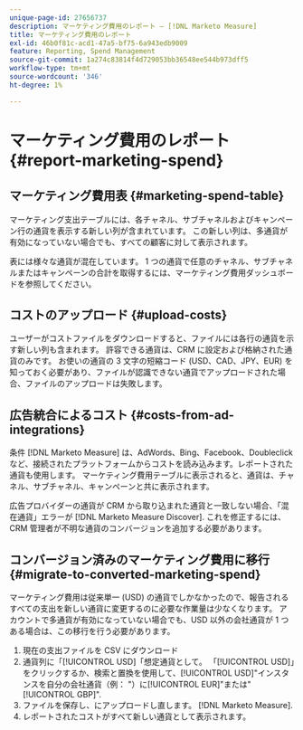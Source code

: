 ```yaml
---
unique-page-id: 27656737
description: マーケティング費用のレポート — [!DNL Marketo Measure]
title: マーケティング費用のレポート
exl-id: 46b0f81c-acd1-47a5-bf75-6a943edb9009
feature: Reporting, Spend Management
source-git-commit: 1a274c83814f4d729053bb36548ee544b973dff5
workflow-type: tm+mt
source-wordcount: '346'
ht-degree: 1%

---
```


# マーケティング費用のレポート {#report-marketing-spend}

## マーケティング費用表 {#marketing-spend-table}

マーケティング支出テーブルには、各チャネル、サブチャネルおよびキャンペーン行の通貨を表示する新しい列が含まれています。 この新しい列は、多通貨が有効になっていない場合でも、すべての顧客に対して表示されます。

表には様々な通貨が混在しています。 1 つの通貨で任意のチャネル、サブチャネルまたはキャンペーンの合計を取得するには、マーケティング費用ダッシュボードを参照してください。

## コストのアップロード {#upload-costs}

ユーザーがコストファイルをダウンロードすると、ファイルには各行の通貨を示す新しい列も含まれます。 許容できる通貨は、CRM に設定および格納された通貨のみです。 お使いの通貨の 3 文字の短縮コード (USD、CAD、JPY、EUR) を知っておく必要があり、ファイルが認識できない通貨でアップロードされた場合、ファイルのアップロードは失敗します。

## 広告統合によるコスト {#costs-from-ad-integrations}

条件 [!DNL Marketo Measure] は、AdWords、Bing、Facebook、Doubleclick など、接続されたプラットフォームからコストを読み込みます。レポートされた通貨も使用します。 マーケティング費用テーブルに表示されると、通貨は、チャネル、サブチャネル、キャンペーンと共に表示されます。

広告プロバイダーの通貨が CRM から取り込まれた通貨と一致しない場合、「混在通貨」エラーが [!DNL Marketo Measure Discover]. これを修正するには、CRM 管理者が不明な通貨のコンバージョンを追加する必要があります。

## コンバージョン済みのマーケティング費用に移行 {#migrate-to-converted-marketing-spend}

マーケティング費用は従来単一 (USD) の通貨でしかなかったので、報告されるすべての支出を新しい通貨に変更するのに必要な作業量は少なくなります。 アカウントで多通貨が有効になっていない場合でも、USD 以外の会社通貨が 1 つある場合は、この移行を行う必要があります。

1. 現在の支出ファイルを CSV にダウンロード
1. 通貨列に「[!UICONTROL USD]「想定通貨として。 「[!UICONTROL USD]」をクリックするか、検索と置換を使用して、[!UICONTROL USD]&quot;インスタンスを自分の会社通貨（例： &quot;）に[!UICONTROL EUR]&quot;または&quot;[!UICONTROL GBP]&quot;.
1. ファイルを保存し、にアップロードし直します。 [!DNL Marketo Measure].
1. レポートされたコストがすべて新しい通貨として表示されます。
